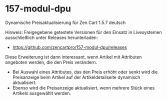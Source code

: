 # 157-modul-dpu
Dynamische Preisaktualisierung für Zen Cart 1.5.7 deutsch

Hinweis: 
Freigegebene getestete Versionen für den Einsatz in Livesystemen ausschließlich unter Releases herunterladen:
* https://github.com/zencartpro/157-modul-dpu/releases

Diese Erweiterung ist dann interessant, wenn Artikel mit Attributen angeboten werden, die den Preis verändern.
* Bei Auswahl eines Attributes, das den Preis erhöht oder senkt wird die Preisanzeige beim Artikel auf der Artikeldetailseite dynamisch aktualisiert.
* Ebenso wird die Preisanzeige aktualisiert, wenn mehrere Stück eines Artikels ausgewählt werden.
